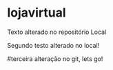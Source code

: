 # lojavirtual

Texto alterado no repositório Local

Segundo testo alterado no local!

#terceira alteração no git, lets go!